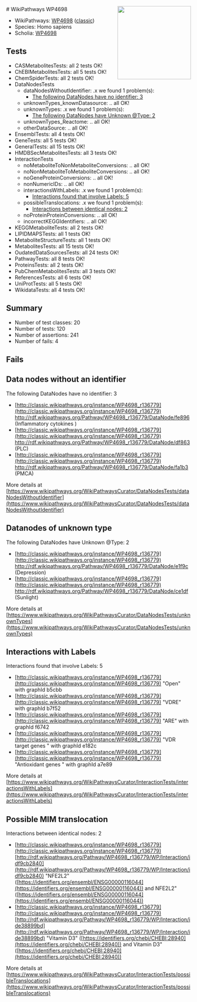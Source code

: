 <img style="float: right; width: 200px" src="https://upload.wikimedia.org/wikipedia/commons/thumb/8/83/Wplogo_with_text_500.png/640px-Wplogo_with_text_500.png" />
# WikiPathways WP4698

* WikiPathways: [WP4698](https://wikipathways.org/pathways/WP4698) ([classic](https://classic.wikipathways.org/instance/WP4698))
* Species: Homo sapiens
* Scholia: [WP4698](https://scholia.toolforge.org/wikipathways/WP4698)
## Tests
* CASMetabolitesTests: all 2 tests OK!
* ChEBIMetabolitesTests: all 5 tests OK!
* ChemSpiderTests: all 2 tests OK!
* DataNodesTests
    * dataNodesWithoutIdentifier: .x we found 1 problem(s):
        * [The following DataNodes have no identifier: 3](#d2d32fa2)
    * unknownTypes_knownDatasource: .. all OK!
    * unknownTypes: .x we found 1 problem(s):
        * [The following DataNodes have Unknown @Type: 2](#839973e0)
    * unknownTypes_Reactome: .. all OK!
    * otherDataSource: .. all OK!
* EnsemblTests: all 4 tests OK!
* GeneTests: all 5 tests OK!
* GeneralTests: all 15 tests OK!
* HMDBSecMetabolitesTests: all 3 tests OK!
* InteractionTests
    * noMetaboliteToNonMetaboliteConversions: .. all OK!
    * noNonMetaboliteToMetaboliteConversions: .. all OK!
    * noGeneProteinConversions: .. all OK!
    * nonNumericIDs: .. all OK!
    * interactionsWithLabels: .x we found 1 problem(s):
        * [Interactions found that involve Labels: 5](#630d267c)
    * possibleTranslocations: .x we found 1 problem(s):
        * [Interactions between identical nodes: 2](#1c118207)
    * noProteinProteinConversions: .. all OK!
    * incorrectKEGGIdentifiers: .. all OK!
* KEGGMetaboliteTests: all 2 tests OK!
* LIPIDMAPSTests: all 1 tests OK!
* MetaboliteStructureTests: all 1 tests OK!
* MetabolitesTests: all 15 tests OK!
* OudatedDataSourcesTests: all 24 tests OK!
* PathwayTests: all 8 tests OK!
* ProteinsTests: all 2 tests OK!
* PubChemMetabolitesTests: all 3 tests OK!
* ReferencesTests: all 6 tests OK!
* UniProtTests: all 5 tests OK!
* WikidataTests: all 4 tests OK!


## Summary

* Number of test classes: 20
* Number of tests: 120
* Number of assertions: 241
* Number of fails: 4

## Fails

<a name="d2d32fa2" />

## Data nodes without an identifier

The following DataNodes have no identifier: 3

* [http://classic.wikipathways.org/instance/WP4698_r136779](http://classic.wikipathways.org/instance/WP4698_r136779) http://rdf.wikipathways.org/Pathway/WP4698_r136779/DataNode/fe896 (Inflammatory cytokines
)
* [http://classic.wikipathways.org/instance/WP4698_r136779](http://classic.wikipathways.org/instance/WP4698_r136779) http://rdf.wikipathways.org/Pathway/WP4698_r136779/DataNode/df863 (PLC)
* [http://classic.wikipathways.org/instance/WP4698_r136779](http://classic.wikipathways.org/instance/WP4698_r136779) http://rdf.wikipathways.org/Pathway/WP4698_r136779/DataNode/fa1b3 (PMCA)


More details at [https://www.wikipathways.org/WikiPathwaysCurator/DataNodesTests/dataNodesWithoutIdentifier](https://www.wikipathways.org/WikiPathwaysCurator/DataNodesTests/dataNodesWithoutIdentifier)

<a name="839973e0" />

## Datanodes of unknown type

The following DataNodes have Unknown @Type: 2

* [http://classic.wikipathways.org/instance/WP4698_r136779](http://classic.wikipathways.org/instance/WP4698_r136779) http://rdf.wikipathways.org/Pathway/WP4698_r136779/DataNode/e1f9c (Depression)
* [http://classic.wikipathways.org/instance/WP4698_r136779](http://classic.wikipathways.org/instance/WP4698_r136779) http://rdf.wikipathways.org/Pathway/WP4698_r136779/DataNode/ce1df (Sunlight)


More details at [https://www.wikipathways.org/WikiPathwaysCurator/DataNodesTests/unknownTypes](https://www.wikipathways.org/WikiPathwaysCurator/DataNodesTests/unknownTypes)

<a name="630d267c" />

## Interactions with Labels

Interactions found that involve Labels: 5

* [http://classic.wikipathways.org/instance/WP4698_r136779](http://classic.wikipathways.org/instance/WP4698_r136779) "Open" with graphId b5cbb
* [http://classic.wikipathways.org/instance/WP4698_r136779](http://classic.wikipathways.org/instance/WP4698_r136779) "VDRE" with graphId b7f52
* [http://classic.wikipathways.org/instance/WP4698_r136779](http://classic.wikipathways.org/instance/WP4698_r136779) "ARE" with graphId f6742
* [http://classic.wikipathways.org/instance/WP4698_r136779](http://classic.wikipathways.org/instance/WP4698_r136779) "VDR target genes
" with graphId e182c
* [http://classic.wikipathways.org/instance/WP4698_r136779](http://classic.wikipathways.org/instance/WP4698_r136779) "Antioxidant genes
" with graphId a7e89


More details at [https://www.wikipathways.org/WikiPathwaysCurator/InteractionTests/interactionsWithLabels](https://www.wikipathways.org/WikiPathwaysCurator/InteractionTests/interactionsWithLabels)

<a name="1c118207" />

## Possible MIM translocation

Interactions between identical nodes: 2

* [http://classic.wikipathways.org/instance/WP4698_r136779](http://classic.wikipathways.org/instance/WP4698_r136779) [http://rdf.wikipathways.org/Pathway/WP4698_r136779/WP/Interaction/idf9cb2840](http://rdf.wikipathways.org/Pathway/WP4698_r136779/WP/Interaction/idf9cb2840) "NFE2L2" ([https://identifiers.org/ensembl/ENSG00000116044](https://identifiers.org/ensembl/ENSG00000116044)) and 
NFE2L2" ([https://identifiers.org/ensembl/ENSG00000116044](https://identifiers.org/ensembl/ENSG00000116044))
* [http://classic.wikipathways.org/instance/WP4698_r136779](http://classic.wikipathways.org/instance/WP4698_r136779) [http://rdf.wikipathways.org/Pathway/WP4698_r136779/WP/Interaction/ide38899bd](http://rdf.wikipathways.org/Pathway/WP4698_r136779/WP/Interaction/ide38899bd) "Vitamin D3" ([https://identifiers.org/chebi/CHEBI:28940](https://identifiers.org/chebi/CHEBI:28940)) and 
Vitamin D3" ([https://identifiers.org/chebi/CHEBI:28940](https://identifiers.org/chebi/CHEBI:28940))


More details at [https://www.wikipathways.org/WikiPathwaysCurator/InteractionTests/possibleTranslocations](https://www.wikipathways.org/WikiPathwaysCurator/InteractionTests/possibleTranslocations)

